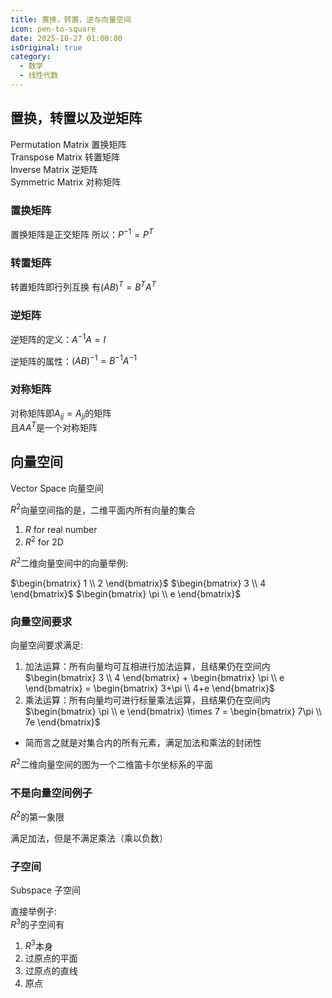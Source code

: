 ```yaml
---
title: 置换，转置，逆与向量空间
icon: pen-to-square
date: 2025-10-27 01:00:00
isOriginal: true
category:
  - 数学
  - 线性代数
---
```


<!-- more -->

## 置换，转置以及逆矩阵

Permutation Matrix 置换矩阵     
Transpose Matrix 转置矩阵       
Inverse Matrix 逆矩阵    
Symmetric Matrix 对称矩阵       


### 置换矩阵
置换矩阵是正交矩阵
所以：$P^{-1} = P^T$

### 转置矩阵
转置矩阵即行列互换
有$(AB)^T = B^TA^T$

### 逆矩阵
逆矩阵的定义：$A^{-1}A = I$

逆矩阵的属性：$(AB)^{-1} = B^{-1}A^{-1}$ 

### 对称矩阵

对称矩阵即$A_{ij} = A_{ji}$的矩阵  
且$AA^T$是一个对称矩阵

## 向量空间
Vector Space 向量空间

$R^2$向量空间指的是，二维平面内所有向量的集合

1. $R$ for real number  
2. $R^2$ for 2D

$R^2$二维向量空间中的向量举例:  

$\begin{bmatrix} 1 \\ 2 \end{bmatrix}$
$\begin{bmatrix} 3 \\ 4 \end{bmatrix}$
$\begin{bmatrix} \pi \\ e \end{bmatrix}$

### 向量空间要求

向量空间要求满足:
1. 加法运算：所有向量均可互相进行加法运算，且结果仍在空间内  
   $\begin{bmatrix} 3 \\ 4 \end{bmatrix} + \begin{bmatrix} \pi \\ e \end{bmatrix} = \begin{bmatrix} 3+\pi \\ 4+e \end{bmatrix}$
2. 乘法运算：所有向量均可进行标量乘法运算，且结果仍在空间内  
   $\begin{bmatrix} \pi \\ e \end{bmatrix} \times 7 = \begin{bmatrix} 7\pi \\ 7e \end{bmatrix}$

* 简而言之就是对集合内的所有元素，满足加法和乘法的封闭性

$R^2$二维向量空间的图为一个二维笛卡尔坐标系的平面

### 不是向量空间例子
$R^2$的第一象限

满足加法，但是不满足乘法（乘以负数）

###  子空间

Subspace 子空间

直接举例子:  
$R^3$的子空间有
1. $R^3$本身
2. 过原点的平面
3. 过原点的直线
4. 原点

